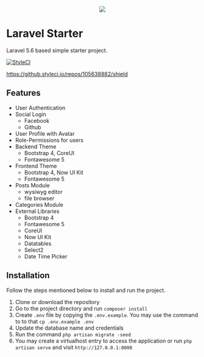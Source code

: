 <p align="center"><img src="https://laravel.com/assets/img/components/logo-laravel.svg"></p>

# Laravel Starter
Laravel 5.6 based simple starter project.

[![StyleCI](https://github.styleci.io/repos/105638882/shield)](https://github.styleci.io/repos/105638882)

https://github.styleci.io/repos/105638882/shield

## Features

* User Authentication
* Social Login
  * Facebook
  * Github
* User Profile with Avatar
* Role-Permissions for users
* Backend Theme
  * Bootstrap 4, CoreUI
  * Fontawesome 5
* Frontend Theme
  * Bootstrap 4, Now UI Kit
  * Fontawesome 5
* Posts Module
  * wysiwyg editor
  * file browser
* Categories Module
* External Libraries
  * Bootstrap 4
  * Fontawesome 5
  * CoreUI
  * Now UI Kit
  * Datatables
  * Select2
  * Date Time Picker
  
## Installation

Follow the steps mentioned below to install and run the project. 

1. Clone or download the repository 
2. Go to the project directory and run `composer install`
3. Create `.env` file by copying the `.env.example`. You may use the command to to that `cp .env.example .env`
4. Update the database name and credentials 
5. Run the command `php artisan migrate -seed`
6. You may create a virtualhost entry to access the application or run `php artisan serve` and visit `http://127.0.0.1:8000`
